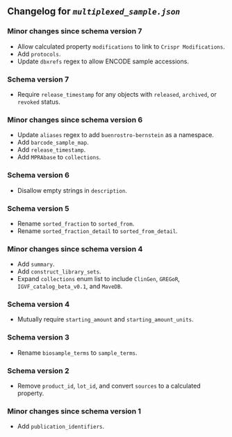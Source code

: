 ## Changelog for *`multiplexed_sample.json`*

### Minor changes since schema version 7

* Allow calculated property `modifications` to link to `Crispr Modifications`.
* Add `protocols`.
* Update `dbxrefs` regex to allow ENCODE sample accessions.

### Schema version 7

* Require `release_timestamp` for any objects with `released`, `archived`, or `revoked` status.

### Minor changes since schema version 6

* Update `aliases` regex to add `buenrostro-bernstein` as a namespace.
* Add `barcode_sample_map`.
* Add `release_timestamp`.
* Add `MPRAbase` to `collections`.

### Schema version 6

* Disallow empty strings in `description`.

### Schema version 5

* Rename `sorted_fraction` to `sorted_from`.
* Rename `sorted_fraction_detail` to `sorted_from_detail`.

### Minor changes since schema version 4

* Add `summary`.
* Add `construct_library_sets`.
* Expand `collections` enum list to include `ClinGen`, `GREGoR`, `IGVF_catalog_beta_v0.1`, and `MaveDB`.

### Schema version 4

* Mutually require `starting_amount` and `starting_amount_units`.

### Schema version 3

* Rename `biosample_terms` to `sample_terms`.

### Schema version 2

* Remove `product_id`, `lot_id`, and convert `sources` to a calculated property.

### Minor changes since schema version 1

* Add `publication_identifiers`.

